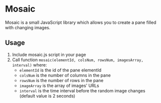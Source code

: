 # Mosaic
Mosaic is a small JavaScript library which allows you to create a pane filled with changing images.

## Usage
1. Include mosaic.js script in your page
2. Call function ```mosaic(elementId, colsNum, rowsNum, imagesArray, interval)``` where:
   - ```elementId``` is the id of the pane elementId
   - ```colsNum``` is the number of columns in the pane
   - ```rowsNum``` is the number of rows in the pane
   - ```imageArray``` is the array of images' URLs
   - ```interval``` is the time interval before the random image changes (default value is 2 seconds)
